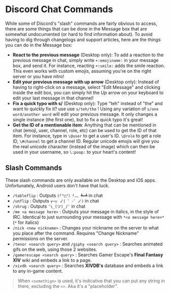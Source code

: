 <!-- TITLE: Chat Commands -->
<!-- SUBTITLE: Describes all chat commands available, even the non-obvious/non-documented ones -->

# Discord Chat Commands
While some of Discord's "slash" commands are fairly obvious to access, there are some things that can be done in the Message box that are somewhat undocumented (or hard to find information about). To avoid having to dig through changelogs and support articles, here are the things you can do in the Message box:

* **React to the previous message** (Desktop only): To add a reaction to the previous message in chat, simply write `+:emojiname:` in your message box, and send it. For instance, reacting `+:smile:` adds the smile reaction. This even works with custom emojis, assuming you're on the right server or you have nitro!
* **Edit your previous message with up arrow** (Desktop only): Instead of having to right-click on a message, select "Edit Message" and clicking inside the edit box, you can simply hit the *Up* arrow on your keyboard to edit your last message in that channel!
* **Fix a quick typo with s/** (Desktop only): Type "teh" instead of "the" and want to quickly fix it? use use `s/teh/the` ! Using any variation of `s/one word/another word` will edit your previous message. It only changes a single instance (the first one), but to fix a quick typo it's great!
* **Get the ID of a mentionable item**: Anything that can be mentioned in chat (emoji, user, channel, role, etc) can be used to get the ID of that item. For instance, type in `\@user` to get a user's ID. `\@role` to get a role ID, `\#channel` to get a channel ID. Regular unicode emojis will give you the real unicode character (instead of the image) which can then be used in your username, so `\:poop:` to your heart's content! 

## Slash Commands

These slash commands are only available on the Desktop and iOS apps. Unfortunately, Android users don't have that luck.

* `/tableflip` : Outputs `(╯°□°）╯︵ ┻━┻` in chat
* `/unflip` : Outputs `┬─┬﻿ ノ( ゜-゜ノ)` in chat
* `/shrug` : Outputs `¯\_(ツ)_/¯` in chat
* `/me <a message here>` : Outputs your message in italics, in the style of IRC. Identical to just surrounding your message with `*<a message here>*` (`*` for italics)
* `/nick <new nickname>` : Changes your nickname on the server to what you place after the command. Requires "Change Nickname" permissions on the server.
* `/tenor <search query>` and `/giphy <search query>` : Searches animated gifs on the web, using those 2 websites.
* `/gamerescape <search query>` : Searches Gamer Escape's **Final Fantasy XIV** wiki and embeds a link to a page.
* `/xivdb <search query>` : Searches **XIVDB's** database and embeds a link to any in-game content.

> When `<somethign>` is used, it's indicative that you can put any string in there, excluding the `<>`. Aka it's a "placeholder".